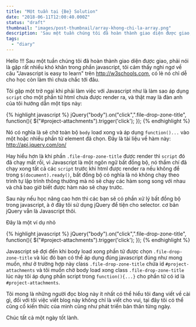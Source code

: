 ```yaml
---
title: "Một tuần tại {Be} Solution"
date: "2018-06-11T12:00:40.000Z"
status: "draft"
thumbnail: "images/post-thumbnail/array-khong-chi-la-array.png"
description: 'Sau một tuần chúng tôi đã hoàn thành giao diện được giao, phải nói là gặp rất nhiều khó khăn trong phần javascript, tôi cảm thấy nghi ngơ về câu "Javascript is easy to learn" trên http://w3schools.com, có lẻ nó chỉ dễ cho học còn làm thì chưa chắc tới đâu.'
tags:
  - "diary"
---
```


Hello !!!
Sau một tuần chúng tôi đã hoàn thành giao diện được giao, phải nói là gặp rất nhiều khó khăn trong phần javascript, tôi cảm thấy nghi ngơ về câu "Javascript is easy to learn" trên http://w3schools.com, có lẻ nó chỉ dễ cho học còn làm thì chưa chắc tới đâu.

Tôi gặp một trở ngại khi phải làm việc với Javascript như là làm sao áp dụng `script` cho một phần tử html chưa được render ra, và thật may là đàn anh của tôi hướng dẫn một tips này:

{% highlight javascript %}
jQuery("body").on("click",".file-drop-zone-title", function(){
$("#project-attachments").trigger('click');
});
{% endhighlight %}

Nó có nghĩa là sẽ chờ toàn bộ `body` load xong và áp dụng `function()...` vào một hoặc nhiều phần tử element đã chọn.
Đây là tài liệu về hàm này: http://api.jquery.com/on/

Hay hiểu hơn là khi phần `.file-drop-zone-title` được render thì `script` đó đã chạy mất rồi, vì Javascript là một ngôn ngữ bất đồng bộ, nó thẩm chí đã chạy xong tất cả các `script` trước khi html được render ra nếu không để trong `$(document).ready()`, bất đồng bộ có nghĩa là nó không chạy theo trình tự lập trình thông thường mà nó sẽ chạy các hàm song song với nhau và chã bao giờ biết được hàm nào sẽ chạy trước.

Sau này nếu học nâng cao hơn thì các bạn sẽ có phần xử lý bất đồng bộ trong javascript, à ở đây tôi sử dụng jQuery để tiện cho selector. cơ bản jQuery vẫn là Javascript thôi.

Đây là một ví dụ nhỏ

{% highlight javascript %}
jQuery("body").on("click",".file-drop-zone-title", function(){
$("#project-attachments").trigger('click');
});
{% endhighlight %}

Javascript sẽ đợi đến khi body load xong phần tử được chọn `.file-drop-zone-title` và lúc đó bạn có thể áp dụng đúng javascript đúng như mong muốn, như ở trường hợp này class `.file-drop-zone-title` chứa id `#project-attachments` và tôi muốn chờ body load xong class `.file-drop-zone-title` lúc này tôi áp dụng phần script trong `function(){...}` cho phần tử có id là `#project-attachments`.

Tôi mong là những người đọc blog này ít nhất có thể hiểu tôi đang viết về cài gì, đối với tôi việc viết blog này không chỉ là viết cho vui, tại đây tôi có thể cũng cố kiến thức của mình cũng như phát triển bản thân từng ngày.

Chúc tất cả một ngày tốt lành.
